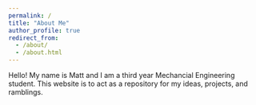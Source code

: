 ```yaml
---
permalink: /
title: "About Me"
author_profile: true
redirect_from: 
  - /about/
  - /about.html
---
```



Hello!
My name is Matt and I am a third year Mechancial Engineering student.
This website is to act as a repository for my ideas, projects, and ramblings.
